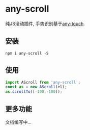 # any-scroll
纯JS滚动插件, 手势识别基于[any-touch](https://github.com/any86/any-touch).

## 安装
```shell
npm i any-scroll -S
```

## 使用

```javascript
import AScroll from 'any-scroll';
const as = new AScroll(el);
as.scrollTo([-100,-100]);
```

## 更多功能
文档编写中...
